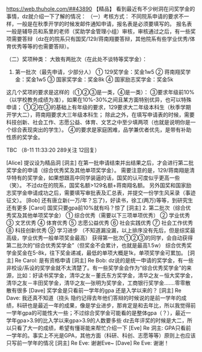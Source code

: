 https://web.thuhole.com/##43890 【精品】
看到最近有不少树洞在问奖学金的事情，dz就介绍一下了解的情况：
（一）考核方式：
不同院系申请的要求不一样，一般是在秋季开学的时候发邮件通知申请，报名表是必须要填写的。
报名表一般是辅导员和系里的老师（奖助学金管理小组）审核，审核通过之后，有一些奖项需要答辩（dz在的院系只有国奖/129/蒋南翔要答辩，其他院系有些学业优秀/体育优秀等等的也需要答辩）。


（二）奖项种类：
大致有两批次（在此处不谈特等奖学金）：
1.  第一批次（最先申请，少部分人）
① 129奖学金：奖金1w5
② 蒋南翔奖学金：奖金1w5
③ 国家奖学金：奖金8k
④ 国家励志奖学金：奖金5k

这几个奖项的要求是这样的（①②③是一类，④是一类）：
③要求年级前10%（以学校教务成绩为准），如果在10%-30%之间且某方面特别优异，也可以特殊申请；
①②在③的基础上有年级的要求，129要求大二年级本科生（秋季学期开学大二），蒋南翔要求大三年级本科生；
除此之外，在填写申请表的时候，需要科技创新、社会工作、志愿公益、体育、文艺之中至少填两项（也就是说明你是一个综合表现突出的学生）。
④的要求是家庭困难，品学兼优者优先，是带有补助性质的奖学金。

TBC
（8-11 11:33:20 289关注 12回复）

[Alice] 提议设为精品洞
[洞主] 在第一批申请结束并出结果之后，才会进行第二批奖学金的申请（综合优秀奖及其他单项奖学金）。
需要注意的是，129/蒋南翔是清华特有的奖学金，如果想跟高中同学装逼的话，国奖的认可度似乎更高一些（笑）。
不过dz在的院系，国奖名额>129名额+蒋南翔名额。
另外国奖和国家励志奖学金申请成功之后，需要填写审批表及汇总表，并提交一份学生风采录（事迹征文）。
[Bob] 还有唐立新(一万/年？忘了)，好读书，徐工(两万)等等，到研究生还有更多
[Carol] 国奖只要gpa前10%就有吗？惊了
[洞主] 2. 第二批次（综合优秀奖及其他单项奖学金）
① 综合优秀（需要以下三项单项优秀）
② 学业优秀
③ 文艺优秀
④ 体育优秀
⑤ 志愿公益优秀 
⑥ 社会实践优秀
⑦ 社会工作优秀
⑧ 科技创新优秀
⑨ 学习进步
（不知道漏没漏，以上排序没有先后，但是综奖最高级，学业优秀一般单项奖金最高）
获得第一批次①②③的同学，会自动获得第二批次的“综合优秀奖学金”（但奖金不会累计，也就是最高1.5w）
综合优秀奖学金奖金在5-8k，往下奖金递减，最低的单项大概是1k，单项奖学金可累加。
[洞主] Re Carol: 是有资格申请
[洞主] Re Bob: dz说的是统一申请的奖学金，有一些非校设/系设的奖学金就不太清楚了。有一些奖学金会作为“综合优秀奖学金”的来源，比如：好读书奖学金，清华之友－董氏东方奖学金，清华之友－恒大奖学金，清华之友－丰田奖学金，清华之友—张明为奖学金，工商银行奖学金.......零零散散有很多
[Dave] 奖学金是只看前一学年的gpa 还是入学以来的？
[洞主] Re Dave: 我还真不知道（挠头
隐约记得去年他们答辩的时候说的是前一学年的成绩，科研也是最近一年的成果，像是学业进步，那肯定是和去年比，所以我觉得前一学年gpa的可能性大一些；不过综合奖学金可能看的是整体gpa（？），最近一学年gpa>3.9的比入学以来gpa>3.9的人数要多些
dz去年评奖的时候是大二，所以只看了大一的成绩，希望有懂哥能来帮忙介绍一下
[Eve] Re 洞主: GPA只看前一学年的。事实上不光是GPA，其他方面（科研、科创、志愿等等）原则上也应该只写前一学年的情况
[洞主] Re Eve: 谢谢Eve~
[Dave] Re Eve: 谢谢！
